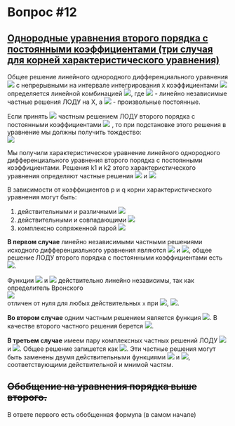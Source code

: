 # Вопрос #12

## [Однородные уравнения второго порядка с постоянными коэффициентами (три случая для корней характеристического уравнения)](http://www.cleverstudents.ru/differential_equations/second_order_lhde_with_constant_coefficients.html)

Общее решение линейного однородного дифференциального уравнения ![](http://www.cleverstudents.ru/differential_equations/images/second_order_lhde_with_constant_coefficients/002.png) с непрерывными на интервале интегрирования `X` коэффициентами ![](http://www.cleverstudents.ru/differential_equations/images/second_order_lhde_with_constant_coefficients/003.png) определяется линейной комбинацией ![](http://www.cleverstudents.ru/differential_equations/images/second_order_lhde_with_constant_coefficients/004.png), где ![](http://www.cleverstudents.ru/differential_equations/images/second_order_lhde_with_constant_coefficients/005.png)  - линейно независимые частные решения ЛОДУ на X, а ![](http://www.cleverstudents.ru/differential_equations/images/second_order_lhde_with_constant_coefficients/006.png) - произвольные постоянные.

Если принять ![](http://www.cleverstudents.ru/differential_equations/images/second_order_lhde_with_constant_coefficients/007.png) частным решением ЛОДУ второго порядка с постоянными коэффициентами ![](http://www.cleverstudents.ru/differential_equations/images/second_order_lhde_with_constant_coefficients/001.png) , то при подстановке этого решения в уравнение мы должны получить тождество:<br>
![](http://www.cleverstudents.ru/differential_equations/images/second_order_lhde_with_constant_coefficients/008.png)

Мы получили характеристическое уравнение линейного однородного дифференциального уравнения второго порядка с постоянными коэффициентами. Решения k1 и k2 этого характеристического уравнения определяют частные решения ![](http://www.cleverstudents.ru/differential_equations/images/second_order_lhde_with_constant_coefficients/009.png) и ![](http://www.cleverstudents.ru/differential_equations/images/second_order_lhde_with_constant_coefficients/010.png)

В зависимости от коэффициентов p и q корни характеристического уравнения могут быть:

1. действительными и различными ![](http://www.cleverstudents.ru/differential_equations/images/second_order_lhde_with_constant_coefficients/011.png)
1. действительными и совпадающими ![](http://www.cleverstudents.ru/differential_equations/images/second_order_lhde_with_constant_coefficients/012.png)
1. комплексно сопряженной парой ![](http://www.cleverstudents.ru/differential_equations/images/second_order_lhde_with_constant_coefficients/013.png)

**В первом случае** линейно независимыми частными решениями исходного дифференциального уравнения являются ![](http://www.cleverstudents.ru/differential_equations/images/second_order_lhde_with_constant_coefficients/009.png) и ![](http://www.cleverstudents.ru/differential_equations/images/second_order_lhde_with_constant_coefficients/010.png), общее решение ЛОДУ второго порядка с постоянными коэффициентами есть ![](http://www.cleverstudents.ru/differential_equations/images/second_order_lhde_with_constant_coefficients/014.png).

Функции ![](http://www.cleverstudents.ru/differential_equations/images/second_order_lhde_with_constant_coefficients/009.png) и ![](http://www.cleverstudents.ru/differential_equations/images/second_order_lhde_with_constant_coefficients/010.png)  действительно линейно независимы, так как определитель Вронского<br>
![](http://www.cleverstudents.ru/differential_equations/images/second_order_lhde_with_constant_coefficients/015.png)<br>
отличен от нуля для любых действительных `x` при ![](http://www.cleverstudents.ru/differential_equations/images/second_order_lhde_with_constant_coefficients/011.png), ![](http://www.cleverstudents.ru/differential_equations/images/second_order_lhde_with_constant_coefficients/011.png).

**Во втором случае** одним частным решением является функция ![](http://www.cleverstudents.ru/differential_equations/images/second_order_lhde_with_constant_coefficients/016.png). В качестве второго частного решения берется ![](http://www.cleverstudents.ru/differential_equations/images/second_order_lhde_with_constant_coefficients/017.png).

**В третьем случае** имеем пару комплексных частных решений ЛОДУ ![](http://www.cleverstudents.ru/differential_equations/images/second_order_lhde_with_constant_coefficients/023.png) и ![](http://www.cleverstudents.ru/differential_equations/images/second_order_lhde_with_constant_coefficients/024.png). Общее решение запишется как ![](http://www.cleverstudents.ru/differential_equations/images/second_order_lhde_with_constant_coefficients/025.png). Эти частные решения могут быть заменены двумя действительными функциями ![](http://www.cleverstudents.ru/differential_equations/images/second_order_lhde_with_constant_coefficients/026.png) и ![](http://www.cleverstudents.ru/differential_equations/images/second_order_lhde_with_constant_coefficients/027.png), соответствующими действительной и мнимой частям.

## ~~Обобщение на уравнения порядка выше второго.~~

В ответе первого есть обобщенная формула (в самом начале)
